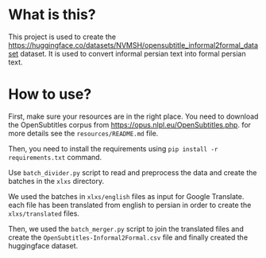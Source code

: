 # What is this?
This project is used to create the https://huggingface.co/datasets/NVMSH/opensubtitle_informal2formal_dataset dataset.
It is used to convert informal persian text into formal persian text.

# How to use?
First, make sure your resources are in the right place. You need to download the OpenSubtitles corpus from https://opus.nlpl.eu/OpenSubtitles.php. 
for more details see the `resources/README.md` file.

Then, you need to install the requirements using `pip install -r requirements.txt` command. 

Use `batch_divider.py` script to read and preprocess the data and create the batches in the `xlxs` directory. 

We used the batches in `xlxs/english` files as input for Google Translate. each file has been translated
from english to persian in order to create the `xlxs/translated` files.

Then, we used the `batch_merger.py` script to join the translated files and create the `OpenSubtitles-Informal2Formal.csv` 
file and finally created the huggingface dataset.

